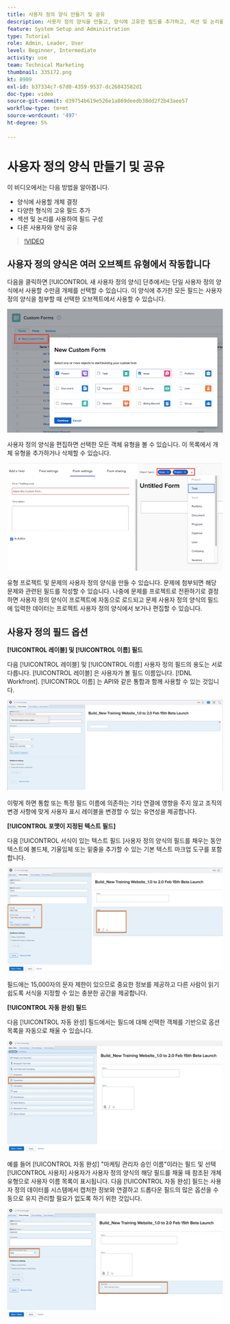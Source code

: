 ```yaml
---
title: 사용자 정의 양식 만들기 및 공유
description: 사용자 정의 양식을 만들고, 양식에 고유한 필드를 추가하고, 섹션 및 논리를 사용하여 필드를 구성하고, 사용자와 양식을 공유하는 방법에 대해 알아보십시오.
feature: System Setup and Administration
type: Tutorial
role: Admin, Leader, User
level: Beginner, Intermediate
activity: use
team: Technical Marketing
thumbnail: 335172.png
kt: 8909
exl-id: b37334c7-67d0-4359-9537-dc26843582d1
doc-type: video
source-git-commit: d39754b619e526e1a869deedb38dd2f2b43aee57
workflow-type: tm+mt
source-wordcount: '497'
ht-degree: 5%

---
```


# 사용자 정의 양식 만들기 및 공유

이 비디오에서는 다음 방법을 알아봅니다.

* 양식에 사용할 개체 결정
* 다양한 형식의 고유 필드 추가
* 섹션 및 논리를 사용하여 필드 구성
* 다른 사용자와 양식 공유

>[!VIDEO](https://video.tv.adobe.com/v/335172/?quality=12)

## 사용자 정의 양식은 여러 오브젝트 유형에서 작동합니다

다음을 클릭하면 [!UICONTROL 새 사용자 정의 양식] 단추에서는 단일 사용자 정의 양식에서 사용할 수만큼 개체를 선택할 수 있습니다. 이 양식에 추가한 모든 필드는 사용자 정의 양식을 첨부할 때 선택한 오브젝트에서 사용할 수 있습니다.

![다음을 표시하는 사용자 정의 양식 창 [!UICONTROL 새 사용자 정의 양식] 개체 옵션](assets/create-custom-form.png)

사용자 정의 양식을 편집하면 선택한 모든 객체 유형을 볼 수 있습니다. 이 목록에서 개체 유형을 추가하거나 삭제할 수 있습니다.

![양식을 편집하는 동안 선택한 객체 유형을 표시하는 사용자 정의 양식 창](assets/edit-custom-form.png)

유형 프로젝트 및 문제의 사용자 정의 양식을 만들 수 있습니다. 문제에 첨부되면 해당 문제와 관련된 필드를 작성할 수 있습니다. 나중에 문제를 프로젝트로 전환하기로 결정하면 사용자 정의 양식이 프로젝트에 자동으로 로드되고 문제 사용자 정의 양식의 필드에 입력한 데이터는 프로젝트 사용자 정의 양식에서 보거나 편집할 수 있습니다.

## 사용자 정의 필드 옵션

**[!UICONTROL 레이블] 및 [!UICONTROL 이름] 필드**

다음 [!UICONTROL 레이블] 및 [!UICONTROL 이름] 사용자 정의 필드의 용도는 서로 다릅니다. [!UICONTROL 레이블] 은 사용자가 볼 필드 이름입니다. [!DNL Workfront]. [!UICONTROL 이름] 는 API와 같은 통합과 함께 사용할 수 있는 것입니다.

![사용자 정의 양식 창 표시 [!UICONTROL 레이블] 및 [!UICONTROL 이름] 필드](assets/custom-forms-field-label-and-name.png)

이렇게 하면 통합 또는 특정 필드 이름에 의존하는 기타 연결에 영향을 주지 않고 조직의 변경 사항에 맞게 사용자 표시 레이블을 변경할 수 있는 유연성을 제공합니다.

**[!UICONTROL 포맷이 지정된 텍스트 필드]**

다음 [!UICONTROL 서식이 있는 텍스트 필드 ]사용자 정의 양식의 필드를 채우는 동안 텍스트에 볼드체, 기울임체 또는 밑줄을 추가할 수 있는 기본 텍스트 마크업 도구를 포함합니다.

![사용자 정의 양식 창 표시 [!UICONTROL 서식이 있는 텍스트 필드] 옵션](assets/custom-forms-text-field-with-formatting.png)

필드에는 15,000자의 문자 제한이 있으므로 중요한 정보를 제공하고 다른 사람이 읽기 쉽도록 서식을 지정할 수 있는 충분한 공간을 제공합니다.

**[!UICONTROL 자동 완성] 필드**

다음 [!UICONTROL 자동 완성] 필드에서는 필드에 대해 선택한 객체를 기반으로 옵션 목록을 자동으로 채울 수 있습니다.

![사용자 정의 양식 창 표시 [!UICONTROL 자동 완성] 필드 옵션](assets/custom-forms-typeahead-1.png)

예를 들어 [!UICONTROL 자동 완성] &quot;마케팅 관리자 승인 이름&quot;이라는 필드 및 선택 [!UICONTROL 사용자] 사용자가 사용자 정의 양식의 해당 필드를 채울 때 참조된 개체 유형으로 사용자 이름 목록이 표시됩니다. 다음 [!UICONTROL 자동 완성] 필드는 사용자 정의 데이터를 시스템에서 캡처한 정보와 연결하고 드롭다운 필드의 많은 옵션을 수동으로 유지 관리할 필요가 없도록 하기 위한 것입니다.

![사용자 정의 양식 창 표시 [!UICONTROL 자동 완성] 드롭다운 메뉴](assets/custom-forms-typeahead-2.png)
